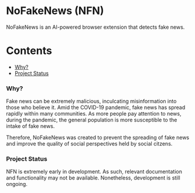 # NoFakeNews (NFN)

NoFakeNews is an AI-powered browser extension that detects fake news.

Contents
=========

* [Why?](#why)
* [Project Status](#project-status)


### Why?

Fake news can be extremely malicious, inculcating misinformation into those who believe it. Amid the COVID-19 pandemic, fake news has spread rapidly within many communities. As more people pay attention to news, during the pandemic, the general population is more susceptible to the intake of fake news. 

Therefore, NoFakeNews was created to prevent the spreading of fake news and improve the quality of social perspectives held by social citzens. 


### Project Status

NFN is extremely early in development. As such, relevant documentation and functionality may not be available. Nonetheless, development is still ongoing.
